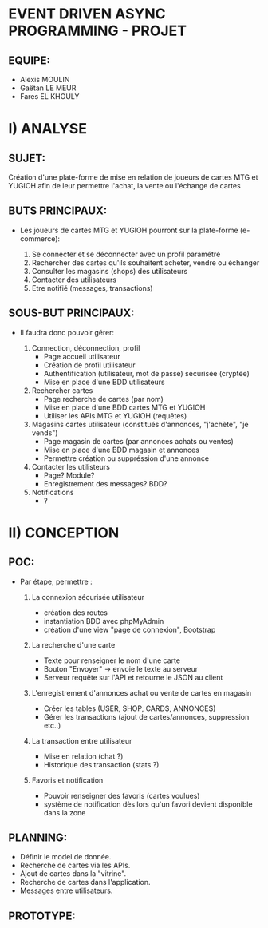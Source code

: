 # EVENT DRIVEN ASYNC PROGRAMMING - PROJET

## EQUIPE:
* Alexis MOULIN
* Gaëtan LE MEUR
* Fares EL KHOULY

# I) ANALYSE

## SUJET:

Création d'une plate-forme de mise en relation de joueurs de cartes MTG et YUGIOH afin de leur permettre l'achat, la vente ou l'échange de cartes

## BUTS PRINCIPAUX:

- Les joueurs de cartes MTG et YUGIOH pourront sur la plate-forme (e-commerce):

	1) Se connecter et se déconnecter avec un profil paramétré
	2) Rechercher des cartes qu'ils souhaitent acheter, vendre ou échanger
	3) Consulter les magasins (shops) des utilisateurs
	4) Contacter des utilisateurs 
	5) Etre notifié (messages, transactions)

## SOUS-BUT PRINCIPAUX:

- Il faudra donc pouvoir gérer:

	1) Connection, déconnection, profil
		- Page accueil utilisateur 
		- Création de profil utilisateur
		- Authentification (utilisateur, mot de passe) sécurisée (cryptée) 
		- Mise en place d'une BDD utilisateurs 
	2) Rechercher cartes
		- Page recherche de cartes (par nom) 
		- Mise en place d'une BDD cartes MTG et YUGIOH
		- Utiliser les APIs MTG et YUGIOH (requêtes) 
	3) Magasins cartes utilisateur (constitués d'annonces, "j'achète", "je vends")
		- Page magasin de cartes (par annonces achats ou ventes)
		- Mise en place d'une BDD magasin et annonces
		- Permettre création ou suppréssion d'une annonce
	4) Contacter les utilisteurs
		- Page? Module?
		- Enregistrement des messages? BDD? 
	5) Notifications
		- ?
		
# II) CONCEPTION

## POC:

- Par étape, permettre :

	1) La connexion sécurisée utilisateur
		- création des routes
		- instantiation BDD avec phpMyAdmin
		- création d'une view "page de connexion", Bootstrap 

	2) La recherche d'une carte
		- Texte pour renseigner le nom d'une carte
		- Bouton "Envoyer" -> envoie le texte au serveur
		- Serveur requête sur l'API et retourne le JSON au client

	3) L'enregistrement d'annonces achat ou vente de cartes en magasin
		- Créer les tables (USER, SHOP, CARDS, ANNONCES)
		- Gérer les transactions (ajout de cartes/annonces, suppression etc..)

	4) La transaction entre utilisateur
		- Mise en relation (chat ?)
		- Historique des transaction (stats ?)

	5) Favoris et notification
		- Pouvoir renseigner des favoris (cartes voulues)
		- système de notification dès lors qu'un favori devient disponible dans la zone 

## PLANNING:
* Définir le model de donnée.
* Recherche de cartes via les APIs.
* Ajout de cartes dans la "vitrine".
* Recherche de cartes dans l'application.
* Messages entre utilisateurs. 

## PROTOTYPE:
















